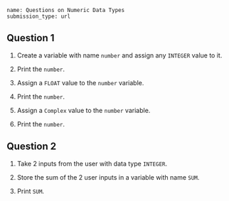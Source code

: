 ```ngMeta
name: Questions on Numeric Data Types
submission_type: url
```

## Question 1

1. Create a variable with name `number` and assign any `INTEGER` value to it.
   
2. Print the `number`.
   
3. Assign a `FLOAT` value to the `number` variable. 
   
4. Print the `number`.
   
5. Assign a `Complex` value to the `number` variable. 
   
6. Print the `number`.
   

## Question 2

1. Take 2 inputs from the user with data type `INTEGER`.   
 
2. Store the sum of the 2 user inputs in a variable with name `SUM`.
   
3. Print `SUM`.
   

   
